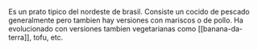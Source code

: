 Es un prato tipico del nordeste de brasil. Consiste un cocido de pescado generalmente pero tambien hay versiones con mariscos o de pollo. Ha evolucionado con versiones tambien vegetarianas como [[banana-da-terra]], tofu, etc.